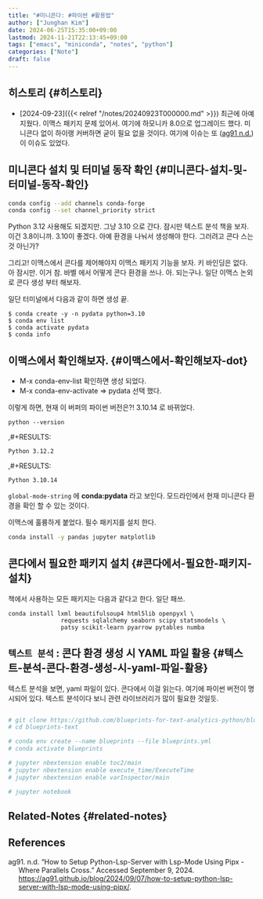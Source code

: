 ```yaml
---
title: "#미니콘다: #파이썬 #활용법"
author: ["Junghan Kim"]
date: 2024-06-25T15:35:00+09:00
lastmod: 2024-11-21T22:13:45+09:00
tags: ["emacs", "miniconda", "notes", "python"]
categories: ["Note"]
draft: false
---
```


## 히스토리 {#히스토리}

-   [2024-09-23]({{< relref "/notes/20240923T000000.md" >}}) 최근에 아예 지웠다. 이맥스 패키지 문제 있어서. 여기에 하모니카 8.0으로 업그레이드 했다. 미니콘다 없이 하이랭 커버하면 굳이 필요 없을 것이다. 여기에 이슈는 또 (<a href="#citeproc_bib_item_1">ag91 n.d.</a>) 이 이슈도 있었다.


## 미니콘다 설치 및 터미널 동작 확인 {#미니콘다-설치-및-터미널-동작-확인}

<a id="code-snippet--기본 패키지 설정"></a>
```bash
conda config --add channels conda-forge
conda config --set channel_priority strict
```

Python 3.12 사용해도 되겠지만. 그냥 3.10 으로 간다. 잠시만 텍스트 분석 책을 보자. 이건 3.8이니까. 3.10이 좋겠다. 아예 환경을 나눠서 생성해야 한다. 그러려고 콘다 스는 것 아닌가?

그리고! 이맥스에서 콘다를 제어해야지 이맥스 패키지 기능을 보자. 키 바인딩은 없다. 아 잠시만. 이거 참. 바벨 에서 어떻게 콘다 환경을 쓰나. 아. 되는구나. 일단 이맥스 논외로 콘다 생성 부터 해보자.

일단 터미널에서 다음과 같이 하면 생성 끝.

```text
$ conda create -y -n pydata python=3.10
$ conda env list
$ conda activate pydata
$ conda info
```


## 이맥스에서 확인해보자. {#이맥스에서-확인해보자-dot}

-   M-x conda-env-list 확인하면 생성 되었다.
-   M-x conda-env-activate =&gt; pydata 선택 했다.

이렇게 하면, 현재 이 버퍼의 파이썬 버전은?! 3.10.14 로 바뀌었다.

```shell
python --version
```

,#+RESULTS:

```text
Python 3.12.2
```

,#+RESULTS:

```text
Python 3.10.14
```

`global-mode-string` 에 **conda:pydata** 라고 보인다. 모드라인에서 현재 미니콘다 환경을 확인 할 수 있는 것이다.

이맥스에 훌륭하게 붙었다. 필수 패키지를 설치 한다.

<a id="code-snippet--필수 패키지 설치"></a>
```bash
conda install -y pandas jupyter matplotlib
```


## 콘다에서 필요한 패키지 설치 {#콘다에서-필요한-패키지-설치}

책에서 사용하는 모든 패키지는 다음과 같다고 한다. 일단 패쓰.

```text
conda install lxml beautifulsoup4 html5lib openpyxl \
               requests sqlalchemy seaborn scipy statsmodels \
               patsy scikit-learn pyarrow pytables numba
```


## `텍스트 분석` : 콘다 환경 생성 시 YAML 파일 활용 {#텍스트-분석-콘다-환경-생성-시-yaml-파일-활용}

텍스트 분석을 보면, yaml 파일이 있다. 콘다에서 이걸 읽는다. 여기에 파이썬 버전이 명시되어 있다. 텍스트 분석이다 보니 관련 라이브러리가 많이 필요한 것일듯.

```bash

# git clone https://github.com/blueprints-for-text-analytics-python/blueprints-text.git
# cd blueprints-text

# conda env create --name blueprints --file blueprints.yml
# conda activate blueprints

# jupyter nbextension enable toc2/main
# jupyter nbextension enable execute_time/ExecuteTime
# jupyter nbextension enable varInspector/main

# jupyter notebook
```


## Related-Notes {#related-notes}

## References

<style>.csl-entry{text-indent: -1.5em; margin-left: 1.5em;}</style><div class="csl-bib-body">
  <div class="csl-entry"><a id="citeproc_bib_item_1"></a>ag91. n.d. “How to Setup Python-Lsp-Server with Lsp-Mode Using Pipx - Where Parallels Cross.” Accessed September 9, 2024. <a href="https://ag91.github.io/blog/2024/09/07/how-to-setup-python-lsp-server-with-lsp-mode-using-pipx/">https://ag91.github.io/blog/2024/09/07/how-to-setup-python-lsp-server-with-lsp-mode-using-pipx/</a>.</div>
</div>
